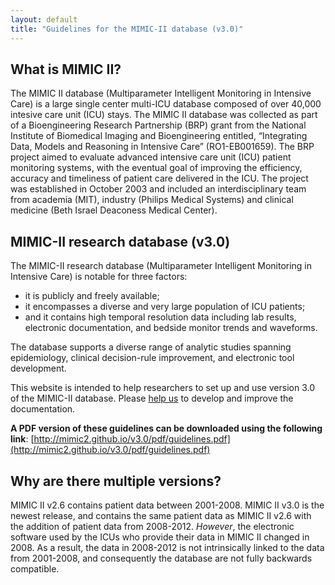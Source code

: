 ```yaml
---
layout: default
title: "Guidelines for the MIMIC-II database (v3.0)"
---
```


## What is MIMIC II?

The MIMIC II database (Multiparameter Intelligent Monitoring in Intensive Care) is a large single center multi-ICU database composed of over 40,000 intesive care unit (ICU) stays.
The MIMIC II database was collected as part of a Bioengineering Research Partnership (BRP) grant from the National Institute of Biomedical Imaging and Bioengineering entitled, “Integrating Data, Models and Reasoning in Intensive Care” (RO1-EB001659). 
The BRP project aimed to evaluate advanced intensive care unit (ICU) patient monitoring systems, with the eventual goal of improving the efficiency, accuracy and timeliness of patient care delivered in the ICU.
The project was established in October 2003 and included an interdisciplinary team from academia (MIT), industry (Philips Medical Systems) and clinical medicine (Beth Israel Deaconess Medical Center).

## MIMIC-II research database (v3.0)

The MIMIC-II research database (Multiparameter Intelligent Monitoring in Intensive Care) is notable for three factors: 

- it is publicly and freely available; 
- it encompasses a diverse and very large population of ICU patients; 
- and it contains high temporal resolution data including lab results, electronic documentation, and bedside monitor trends and waveforms. 

The database supports a diverse range of analytic studies spanning epidemiology, clinical decision-rule improvement, and electronic tool development.

This website is intended to help researchers to set up and use version 3.0 of the MIMIC-II database. Please [help us](bac/contributing.html) to develop and improve the documentation.

**A PDF version of these guidelines can be downloaded using the following link**: [http://mimic2.github.io/v3.0/pdf/guidelines.pdf](http://mimic2.github.io/v3.0/pdf/guidelines.pdf)

## Why are there multiple versions?

MIMIC II v2.6 contains patient data between 2001-2008. MIMIC II v3.0 is the newest release, and contains the same patient data as MIMIC II v2.6 with the addition of patient data from 2008-2012. *However*, the electronic software used by the ICUs who provide their data in MIMIC II changed in 2008. As a result, the data in 2008-2012 is not intrinsically linked to the data from 2001-2008, and consequently the database are not fully backwards compatible.

